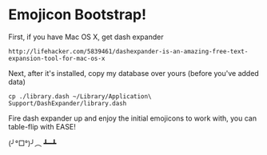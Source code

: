 # Emojicon Bootstrap!

First, if you have Mac OS X, get dash expander

    http://lifehacker.com/5839461/dashexpander-is-an-amazing-free-text-expansion-tool-for-mac-os-x

Next, after it's installed, copy my database over yours (before you've
added data)

    cp ./library.dash ~/Library/Application\ Support/DashExpander/library.dash

Fire dash expander up and enjoy the initial emojicons to work with,
you can table-flip with EASE!

(╯°□°)╯︵ ┻━┻
